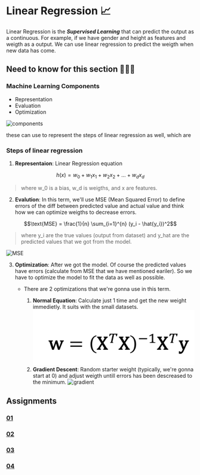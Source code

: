 # Linear Regression 📈

Linear Regression is the **_Supervised Learning_** that can predict the output as a continuous. For example, if we have gender and height as features and weigth as a output. We can use linear regression to predict the weigth when new data has come.

## Need to know for this section 👨🏽‍💻

### Machine Learning Components

- Representation
- Evaluation
- Optimization

![components](./assets/components.jpeg)
</br>

these can use to represent the steps of linear regression as well, which are

### Steps of linear regression

1. **Representaion**: Linear Regression equation

```math
h(x) = w_0 + w_1 x_1 + w_2 x_2 + ... + w_d x_d
```

> where w_0 is a bias, w_d is weigths, and x are features.

2. **Evalution**: In this term, we'll use MSE (Mean Squared Error) to define errors of the diff between predicted value and actual value and think how we can optimize weigths to decrease errors.

```math
\text{MSE} = \frac{1}{n} \sum_{i=1}^{n} (y_i - \hat{y_i})^2
```

> where y_i are the true values (output from dataset) and y_hat are the predicted values that we got from the model.

![MSE](./assets/MSE.jpeg)
</br>

3. **Optimization**: After we got the model. Of course the predicted values have errors (calculate from MSE that we have mentioned eariler). So we have to optimize the model to fit the data as well as possible.

   - There are 2 optimizations that we're gonna use in this term.

     1. **Normal Equation**: Calculate just 1 time and get the new weight immedietly. It suits with the small datasets.
        ![normal](./assets/normalEq.jpeg)
        </br>
     2. **Gradient Descent**: Random starter weight (typically, we're gonna start at 0) and adjust weigth untill errors has been descreased to the minimum.
        ![gradient](./assets/gradientDescent.jpeg)
        </br>

##

## Assignments

### [01](https://github.com/Kariusdi/Machine-Learning-Class67/blob/main/Linear-Regression/01/README.md)

### [02](https://github.com/Kariusdi/Machine-Learning-Class67/blob/main/Linear-Regression/02/README.md)

### [03](https://github.com/Kariusdi/Machine-Learning-Class67/blob/main/Linear-Regression/03/README.md)

### [04](https://github.com/Kariusdi/Machine-Learning-Class67/blob/main/Linear-Regression/04/README.md)
